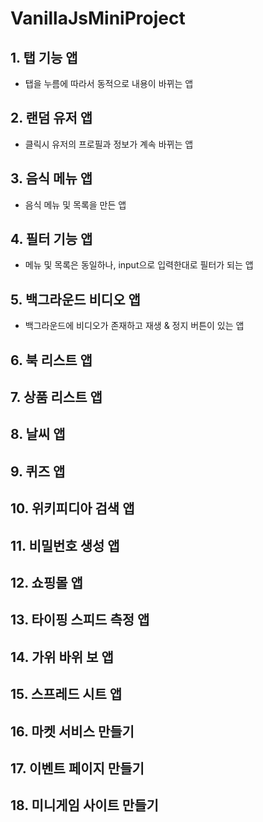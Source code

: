 # VanillaJsMiniProject

## 1. 탭 기능 앱
- 탭을 누름에 따라서 동적으로 내용이 바뀌는 앱
## 2. 랜덤 유저 앱
- 클릭시 유저의 프로필과 정보가 계속 바뀌는 앱
## 3. 음식 메뉴 앱
- 음식 메뉴 및 목록을 만든 앱
## 4. 필터 기능 앱
- 메뉴 및 목록은 동일하나, input으로 입력한대로 필터가 되는 앱
## 5. 백그라운드 비디오 앱
- 백그라운드에 비디오가 존재하고 재생 & 정지 버튼이 있는 앱
## 6. 북 리스트 앱

## 7. 상품 리스트 앱

## 8. 날씨 앱

## 9. 퀴즈 앱

## 10. 위키피디아 검색 앱

## 11. 비밀번호 생성 앱

## 12. 쇼핑몰 앱

## 13. 타이핑 스피드 측정 앱

## 14. 가위 바위 보 앱

## 15. 스프레드 시트 앱

## 16. 마켓 서비스 만들기

## 17. 이벤트 페이지 만들기

## 18. 미니게임 사이트 만들기